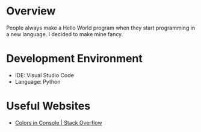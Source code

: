 # Overview

People always make a Hello World program when they start programming in a new language. I decided to make mine fancy.

# Development Environment

* IDE: Visual Studio Code
* Language: Python

# Useful Websites
* [Colors in Console | Stack Overflow](https://stackoverflow.com/a/287944)
